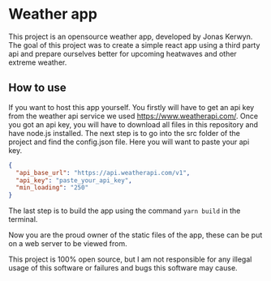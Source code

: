 # Weather app

This project is an opensource weather app, developed by Jonas Kerwyn. The goal of this project was to create a simple react app using a third party api and prepare ourselves better for upcoming heatwaves and other extreme weather. 

## How to use
If you want to host this app yourself. You firstly will have to get an api key from the weather api service we used https://www.weatherapi.com/. Once you got an api key, you will have to download all files in this repository and have node.js installed. The next step is to go into the src folder of the project and find the config.json file. Here you will want to paste your api key.


```json
{
  "api_base_url": "https://api.weatherapi.com/v1",
  "api_key": "paste_your_api_key",
  "min_loading": "250"
}
```

The last step is to build the app using the command `yarn build`  in the terminal.


Now you are the proud owner of the static files of the app, these can be put on a web server to be viewed from. 

This project is 100% open source, but I am not responsible for any illegal usage of this software or failures and bugs this software may cause. 